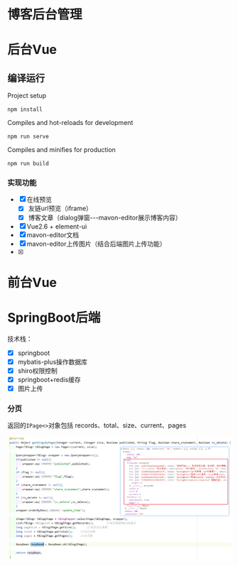 # 博客后台管理

# 后台Vue

## 编译运行

Project setup

```
npm install
```

Compiles and hot-reloads for development

```
npm run serve
```

Compiles and minifies for production

```
npm run build
```

### 实现功能

- [x] 在线预览
    - [x] 友链url预览（iframe）
    - [x] 博客文章（dialog弹窗---mavon-editor展示博客内容）
- [x] Vue2.6 + element-ui
- [x] mavon-editor文档
- [x] mavon-editor上传图片（结合后端图片上传功能）
- [x] 

# 前台Vue



# SpringBoot后端

技术栈：

- [x] springboot
- [x] mybatis-plus操作数据库
- [x] shiro权限控制
- [x] springboot+redis缓存
- [x] 图片上传

### 分页

返回的`IPage<>`对象包括  records、total、size、current、pages 

![image-20211021201109218](typora-assets/image-20211021201109218.png)

